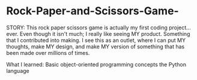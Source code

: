 # Rock-Paper-and-Scissors-Game-
STORY:
This rock paper scissors game is actually my first coding project... ever. Even though it isn't much; I really like seeing MY product. Something that I contributed into making. I see this as an outlet, where I can put MY thoughts, make MY design, and make MY version of something that has been made over millions of times.

What I learned:
Basic object-oriented programming concepts
the Python language

